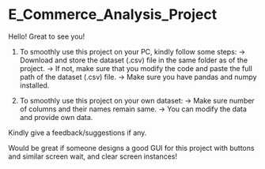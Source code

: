 # E_Commerce_Analysis_Project
Hello!
Great to see you!

1. To smoothly use this project on your PC, kindly follow some steps:
   -> Download and store the dataset (.csv) file in the same folder as of the project.
   -> If not, make sure that you modify the code and paste the full  path of the dataset (.csv) file.
   -> Make sure you have pandas and numpy installed.

2. To smoothly use this project on your own dataset:
   -> Make sure number of columns and their names remain same.
   -> You can modify the data and provide own data. 

Kindly give a feedback/suggestions if any.

Would be great if someone designs a good GUI for this project with buttons and similar screen wait,
and clear screen instances!
